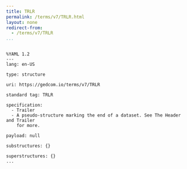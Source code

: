 ```yaml
---
title: TRLR
permalink: /terms/v7/TRLR.html
layout: none
redirect-from:
  - /terms/v7/TRLR
...
```


```

%YAML 1.2
---
lang: en-US

type: structure

uri: https://gedcom.io/terms/v7/TRLR

standard tag: TRLR

specification:
  - Trailer
  - A pseudo-structure marking the end of a dataset. See The Header and Trailer
    for more.

payload: null

substructures: {}

superstructures: {}
...

```
